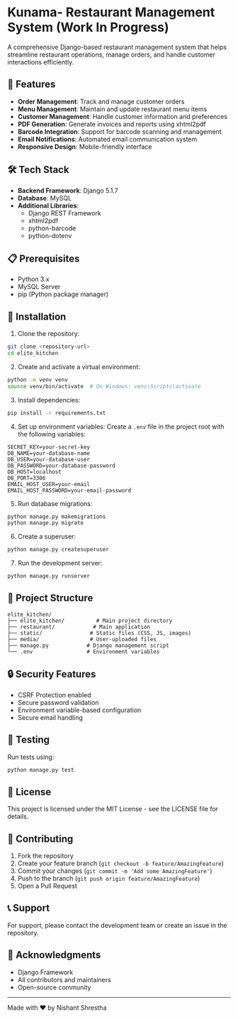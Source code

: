 # Kunama- Restaurant Management System (Work In Progress)

A comprehensive Django-based restaurant management system that helps streamline restaurant operations, manage orders, and handle customer interactions efficiently.

## 🚀 Features

- **Order Management**: Track and manage customer orders
- **Menu Management**: Maintain and update restaurant menu items
- **Customer Management**: Handle customer information and preferences
- **PDF Generation**: Generate invoices and reports using xhtml2pdf
- **Barcode Integration**: Support for barcode scanning and management
- **Email Notifications**: Automated email communication system
- **Responsive Design**: Mobile-friendly interface

## 🛠️ Tech Stack

- **Backend Framework**: Django 5.1.7
- **Database**: MySQL
- **Additional Libraries**:
  - Django REST Framework
  - xhtml2pdf
  - python-barcode
  - python-dotenv

## 📋 Prerequisites

- Python 3.x
- MySQL Server
- pip (Python package manager)

## 🔧 Installation

1. Clone the repository:
```bash
git clone <repository-url>
cd elite_kitchen
```

2. Create and activate a virtual environment:
```bash
python -m venv venv
source venv/bin/activate  # On Windows: venv\Scripts\activate
```

3. Install dependencies:
```bash
pip install -r requirements.txt
```

4. Set up environment variables:
Create a `.env` file in the project root with the following variables:
```
SECRET_KEY=your-secret-key
DB_NAME=your-database-name
DB_USER=your-database-user
DB_PASSWORD=your-database-password
DB_HOST=localhost
DB_PORT=3306
EMAIL_HOST_USER=your-email
EMAIL_HOST_PASSWORD=your-email-password
```

5. Run database migrations:
```bash
python manage.py makemigrations
python manage.py migrate
```

6. Create a superuser:
```bash
python manage.py createsuperuser
```

7. Run the development server:
```bash
python manage.py runserver
```

## 📁 Project Structure

```
elite_kitchen/
├── elite_kitchen/          # Main project directory
├── restaurant/            # Main application
├── static/               # Static files (CSS, JS, images)
├── media/                # User-uploaded files
├── manage.py            # Django management script
└── .env                 # Environment variables
```

## 🔒 Security Features

- CSRF Protection enabled
- Secure password validation
- Environment variable-based configuration
- Secure email handling

## 🧪 Testing

Run tests using:
```bash
python manage.py test
```

## 📝 License

This project is licensed under the MIT License - see the LICENSE file for details.

## 👥 Contributing

1. Fork the repository
2. Create your feature branch (`git checkout -b feature/AmazingFeature`)
3. Commit your changes (`git commit -m 'Add some AmazingFeature'`)
4. Push to the branch (`git push origin feature/AmazingFeature`)
5. Open a Pull Request

## 📞 Support

For support, please contact the development team or create an issue in the repository.

## 🙏 Acknowledgments

- Django Framework
- All contributors and maintainers
- Open-source community

---
Made with ❤️ by Nishant Shrestha
